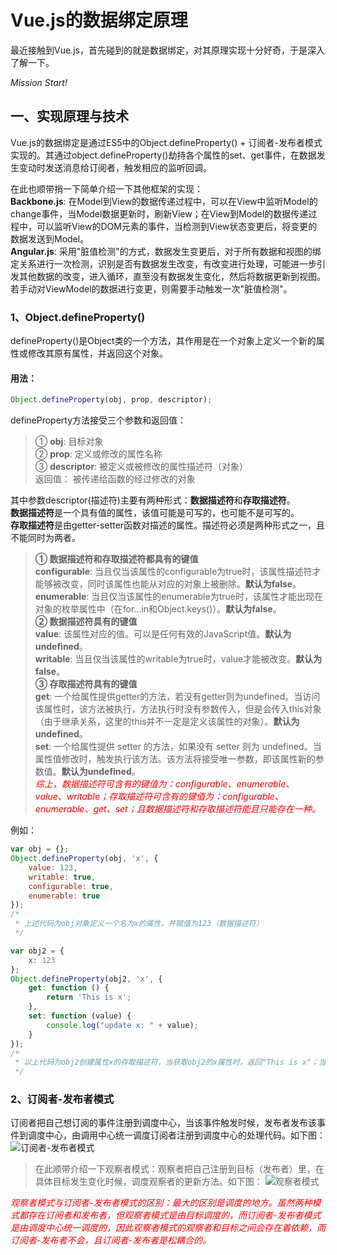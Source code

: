 # Vue.js的数据绑定原理

<!-- more -->

最近接触到Vue.js，首先碰到的就是数据绑定，对其原理实现十分好奇，于是深入了解一下。

*Mission Start!*

## 一、实现原理与技术
Vue.js的数据绑定是通过ES5中的Object.defineProperty() + 订阅者-发布者模式实现的。其通过object.defineProperty()劫持各个属性的set、get事件，在数据发生变动时发送消息给订阅者，触发相应的监听回调。   
   
在此也顺带捎一下简单介绍一下其他框架的实现：   
**Backbone.js**: 在Model到View的数据传递过程中，可以在View中监听Model的change事件，当Model数据更新时，刷新View；在View到Model的数据传递过程中，可以监听View的DOM元素的事件，当检测到View状态变更后，将变更的数据发送到Model。   
**Angular.js**: 采用"脏值检测"的方式，数据发生变更后，对于所有数据和视图的绑定关系进行一次检测，识别是否有数据发生改变，有改变进行处理，可能进一步引发其他数据的改变，进入循环，直至没有数据发生变化，然后将数据更新到视图。若手动对ViewModel的数据进行变更，则需要手动触发一次"脏值检测"。

### 1、Object.defineProperty()
defineProperty()是Object类的一个方法，其作用是在一个对象上定义一个新的属性或修改其原有属性，并返回这个对象。

#### 用法：

```js
Object.defineProperty(obj, prop, descriptor);
```
defineProperty方法接受三个参数和返回值：   
> ① **obj**: 目标对象   
> ② **prop**: 定义或修改的属性名称   
> ③ **descriptor**: 被定义或被修改的属性描述符（对象）   
> 返回值： 被传递给函数的经过修改的对象   
   
其中参数descriptor(描述符)主要有两种形式：**数据描述符**和**存取描述符**。   
**数据描述符**是一个具有值的属性，该值可能是可写的，也可能不是可写的。   
**存取描述符**是由getter-setter函数对描述的属性。描述符必须是两种形式之一，且不能同时为两者。

> **① 数据描述符和存取描述符都具有的键值**   
> **configurable**: 当且仅当该属性的configurable为true时，该属性描述符才能够被改变，同时该属性也能从对应的对象上被删除。**默认为false**。   
> **enumerable**: 当且仅当该属性的enumerable为true时，该属性才能出现在对象的枚举属性中（在for...in和Object.keys()）。**默认为false**。   
> **② 数据描述符具有的键值**   
> **value**: 该属性对应的值。可以是任何有效的JavaScript值。**默认为undefined**。    
> **writable**: 当且仅当该属性的writable为true时，value才能被改变。**默认为false**。   
> **③ 存取描述符具有的键值**   
> **get**: 一个给属性提供getter的方法，若没有getter则为undefined。当访问该属性时，该方法被执行，方法执行时没有参数传入，但是会传入this对象（由于继承关系，这里的this并不一定是定义该属性的对象）。**默认为undefined**。   
> **set**: 一个给属性提供 setter 的方法，如果没有 setter 则为 undefined。当属性值修改时，触发执行该方法。该方法将接受唯一参数，即该属性新的参数值。**默认为undefined**。   
> <span style="color:red;">*综上，数据描述符可含有的键值为：configurable、enumerable、value、writable；存取描述符可含有的键值为：configurable、enumerable、get、set；且数据描述符和存取描述符能且只能存在一种。*</span>

例如：   

```js
var obj = {};
Object.defineProperty(obj, 'x', {
    value: 123,
    writable: true,
    configurable: true,
    enumerable: true
});
/*
 * 上述代码为obj对象定义一个名为x的属性，并赋值为123（数据描述符）
 */

var obj2 = {
    x: 123
};
Object.defineProperty(obj2, 'x', {
    get: function () {
        return 'This is x';
    },
    set: function (value) {
        console.log("update x: " + value);
    }
});
/*
 * 以上代码为obj2创建属性x的存取描述符，当获取obj2的x属性时，返回"This is x"；当设置obj2的x属性时，控制台输出更新信息。
 */
```

### 2、订阅者-发布者模式
订阅者把自己想订阅的事件注册到调度中心，当该事件触发时候，发布者发布该事件到调度中心，由调用中心统一调度订阅者注册到调度中心的处理代码。如下图：
![订阅者-发布者模式](https://media.alan123.xyz/imgs/blogs/vue/1.png)

> 在此顺带介绍一下观察者模式：观察者把自己注册到目标（发布者）里，在具体目标发生变化时候，调度观察者的更新方法。如下图：
> ![观察者模式](https://media.alan123.xyz/imgs/blogs/vue/2.png)

<span style="color:red">*观察者模式与订阅者-发布者模式的区别：最大的区别是调度的地方。虽然两种模式都存在订阅者和发布者，但观察者模式是由目标调度的，而订阅者-发布者模式是由调度中心统一调度的，因此观察者模式的观察者和目标之间会存在着依赖，而订阅者-发布者不会，且订阅者-发布者是松耦合的。*</span>



